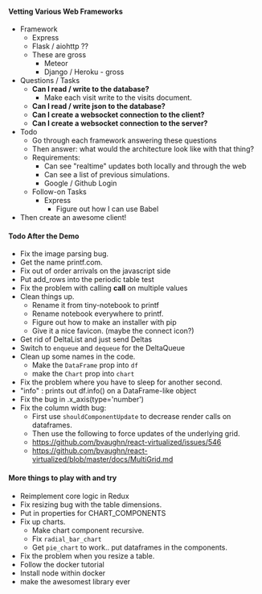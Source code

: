 #### Vetting Various Web Frameworks

- Framework
  - Express
  - Flask / aiohttp ??
  - These are gross
    - Meteor
    - Django / Heroku - gross
- Questions / Tasks
  - **Can I read / write to the database?**
    - Make each visit write to the visits document.
  - **Can I read / write json to the database?**
  - **Can I create a websocket connection to the client?**
  - **Can I create a websocket connection to the server?**
- Todo
  - Go through each framework answering these questions
  - Then answer: what would the architecture look like with that thing?
  - Requirements:
    - Can see "realtime" updates both locally and through the web
    - Can see a list of previous simulations.
    - Google / Github Login
  - Follow-on Tasks
    - Express
      - Figure out how I can use Babel
- Then create an awesome client!

#### Todo After the Demo

- Fix the image parsing bug.
- Get the name printf.com.
- Fix out of order arrivals on the javascript side
- Put add_rows into the periodic table test
- Fix the problem with calling __call__ on multiple values
- Clean things up.
  - Rename it from tiny-notebook to printf
  - Rename notebook everywhere to printf.
  - Figure out how to make an installer with pip
  - Give it a nice favicon. (maybe the connect icon?)
- Get rid of DeltaList and just send Deltas
- Switch to `enqueue` and `dequeue` for the DeltaQueue
- Clean up some names in the code.
  - Make the `DataFrame` prop into `df`
  - make the `Chart` prop into `chart`
- Fix the problem where you have to sleep for another second.
- "info"     : prints out df.info() on a DataFrame-like object
- Fix the bug in .x_axis(type='number')
- Fix the column width bug:
  - First use `shouldComponentUpdate` to decrease render calls on dataframes.
  - Then use the following to force updates of the underlying grid.
  - https://github.com/bvaughn/react-virtualized/issues/546
  - https://github.com/bvaughn/react-virtualized/blob/master/docs/MultiGrid.md

#### More things to play with and try

- Reimplement core logic in Redux
- Fix resizing bug with the table dimensions.
- Put in properties for CHART_COMPONENTS
- Fix up charts.
  - Make chart component recursive.
  - Fix `radial_bar_chart`
  - Get `pie_chart` to work.. put dataframes in the components.   
- Fix the problem when you resize a table.
- Follow the docker tutorial
- Install node within docker
- make the awesomest library ever
